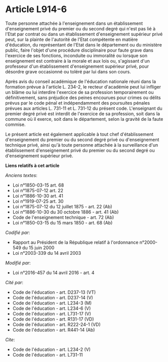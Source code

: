 # Article L914-6

Toute personne attachée à l'enseignement dans un établissement d'enseignement privé du premier ou du second degré qui n'est
pas lié à l'Etat par contrat ou dans un établissement d'enseignement supérieur privé peut, sur la plainte de l'autorité de
l'Etat compétente en matière d'éducation, du représentant de l'Etat dans le département ou du ministère public, faire l'objet
d'une procédure disciplinaire pour faute grave dans l'exercice de ses fonctions, inconduite ou immoralité ou lorsque son
enseignement est contraire à la morale et aux lois ou, s'agissant d'un professeur d'un établissement d'enseignement supérieur
privé, pour désordre grave occasionné ou toléré par lui dans son cours. 

Après avis du conseil académique de l'éducation nationale réuni dans la formation prévue à l'article L. 234-2, le recteur
d'académie peut lui infliger un blâme ou lui interdire l'exercice de sa profession temporairement ou définitivement, sans
préjudice des peines encourues pour crimes ou délits prévus par le code pénal et indépendamment des poursuites pénales
prévues aux articles L. 731-11 et L. 731-12 du présent code. L'enseignant du premier degré privé est interdit de l'exercice
de sa profession, soit dans la commune où il exerce, soit dans le département, selon la gravité de la faute commise. 

Le présent article est également applicable à tout chef d'établissement d'enseignement du premier ou du second degré privé ou
d'enseignement technique privé, ainsi qu'à toute personne attachée à la surveillance d'un établissement d'enseignement privé
du premier ou du second degré ou d'enseignement supérieur privé.

**Liens relatifs à cet article**

_Anciens textes_:

  - Loi n°1850-03-15 art. 68
  - Loi n°1875-07-12 art. 22
  - Loi n°1886-10-30 art. 41
  - Loi n°1919-07-25 art. 30
  - Loi n°1875-07-12 du 12 juillet 1875 - art. 22 (Ab)
  - Loi n°1886-10-30 du 30 octobre 1886 - art. 41 (Ab)
  - Code de l'enseignement technique - art. 72 (Ab)
  - Loi n°1850-03-15 du 15 mars 1850 - art. 68 (Ab)

_Codifié par_:

  - Rapport au Président de la République relatif à l'ordonnance n°2000-549 du 15 juin 2000
  - Loi n°2003-339 du 14 avril 2003

_Modifié par_:

  - Loi n°2016-457 du 14 avril 2016 - art. 4

_Cité par_:

  - Code de l'éducation - art. D237-13 (VT)
  - Code de l'éducation - art. D237-14 (V)
  - Code de l'éducation - art. L234-3 (M)
  - Code de l'éducation - art. L234-6 (V)
  - Code de l'éducation - art. L731-17 (V)
  - Code de l'éducation - art. R131-17 (VD)
  - Code de l'éducation - art. R222-24-1 (VD)
  - Code de l'éducation - art. R441-14 (Ab)

_Cite_:

  - Code de l'éducation - art. L234-2 (V)
  - Code de l'éducation - art. L731-11
